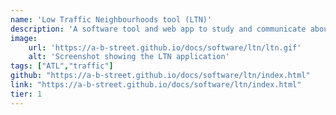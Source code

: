 ```yaml
---
name: 'Low Traffic Neighbourhoods tool (LTN)'
description: 'A software tool and web app to study and communicate about design and impact of LTNs. Dev'
image:
    url: 'https://a-b-street.github.io/docs/software/ltn/ltn.gif'
    alt: 'Screenshot showing the LTN application'
tags: ["ATL","traffic"]
github: "https://a-b-street.github.io/docs/software/ltn/index.html"
link: "https://a-b-street.github.io/docs/software/ltn/index.html"
tier: 1
---
```

